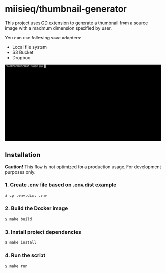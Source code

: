 # miisieq/thumbnail-generator

This project uses [GD extension](https://www.php.net/manual/en/book.image.php) to generate a thumbnail from a source image with a maximum dimension specified by user.

You can use following save adapters:
* Local file system
* S3 Bucket
* Dropbox

![Example usage](./example.gif)

## Installation
**Caution!** This flow is not optimized for a production usage. For development purposes only.
### 1. Create .env file based on .env.dist example
```bash
$ cp .env.dist .env
```

### 2. Build the Docker image
```bash
$ make build
```

### 3. Install project dependencies
```bash
$ make install
```

### 4. Run the script
```bash
$ make run
```